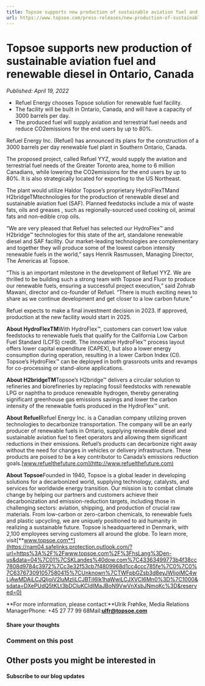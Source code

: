 ```yaml
---
title: Topsoe supports new production of sustainable aviation fuel and renewable diesel in Ontario, Canada
url: https://www.topsoe.com/press-releases/new-production-of-sustainable-aviation-fuel-and-renewable-diesel#main-content
---
```


# Topsoe supports new production of sustainable aviation fuel and renewable diesel in Ontario, Canada

*Published: April 19, 2022*

- Refuel Energy chooses Topsoe solution for renewable fuel facility.
- The facility will be built in Ontario, Canada, and will have a capacity of 3000 barrels per day.
- The produced fuel will supply aviation and terrestrial fuel needs and reduce CO2emissions for the end users by up to 80%.

Refuel Energy Inc. (Refuel) has announced its plans for the construction of a 3000 barrels per day renewable fuel plant in Southern Ontario, Canada.

The proposed project, called Refuel YYZ, would supply the aviation and terrestrial fuel needs of the Greater Toronto area, home to 6 million Canadians, while lowering the CO2emissions for the end users by up to 80%. It is also strategically located for exporting to the US Northeast.

The plant would utilize Haldor Topsoe’s proprietary HydroFlexTMand H2bridgeTMtechnologies for the production of renewable diesel and sustainable aviation fuel (SAF). Planned feedstocks include a mix of waste fats, oils and greases , such as regionally-sourced used cooking oil, animal fats and non-edible crop oils.

“We are very pleased that Refuel has selected our HydroFlex™ and H2bridge™ technologies for this state of the art, standalone renewable diesel and SAF facility. Our market-leading technologies are complementary and together they will produce some of the lowest carbon intensity renewable fuels in the world,” says Henrik Rasmussen, Managing Director, The Americas at Topsoe.

“This is an important milestone in the development of Refuel YYZ. We are thrilled to be building such a strong team with Topsoe and Fluor to produce our renewable fuels, ensuring a successful project execution,” said Zohrab Mawani, director and co-founder of Refuel. “There is much exciting news to share as we continue development and get closer to a low carbon future.”

Refuel expects to make a final investment decision in 2023. If approved, production at the new facility would start in 2025.

**About HydroFlexTM**With HydroFlex™, customers can convert low value feedstocks to renewable fuels that qualify for the California Low Carbon Fuel Standard (LCFS) credit. The innovative HydroFlex™ process layout offers lower capital expenditure (CAPEX), but also a lower energy consumption during operation, resulting in a lower Carbon Index (CI). Topsoe’s HydroFlex™ can be deployed in both grassroots units and revamps for co-processing or stand-alone applications.

**About H2bridgeTM**Topsoe’s H2bridge™ delivers a circular solution to refineries and biorefineries by replacing fossil feedstocks with renewable LPG or naphtha to produce renewable hydrogen, thereby generating significant greenhouse gas emissions savings and lower the carbon intensity of the renewable fuels produced in the HydroFlex™ unit.

**About Refuel**Refuel Energy Inc. is a Canadian company utilizing proven technologies to decarbonize transportation. The company will be an early producer of renewable fuels in Ontario, supplying renewable diesel and sustainable aviation fuel to fleet operators and allowing them significant reductions in their emissions. Refuel’s products can decarbonize right away without the need for changes in vehicles or delivery infrastructure. These products are poised to be a key contributor to Canada’s emissions reduction goals.[www.refuelthefuture.com](http://www.refuelthefuture.com)

**About Topsoe**Founded in 1940, Topsoe is a global leader in developing solutions for a decarbonized world, supplying technology, catalysts, and services for worldwide energy transition. Our mission is to combat climate change by helping our partners and customers achieve their decarbonization and emission-reduction targets, including those in challenging sectors: aviation, shipping, and production of crucial raw materials. From low-carbon or zero-carbon chemicals, to renewable fuels and plastic upcycling, we are uniquely positioned to aid humanity in realizing a sustainable future. Topsoe is headquartered in Denmark, with 2,100 employees serving customers all around the globe. To learn more, visit[**www.topsoe.com**](https://nam04.safelinks.protection.outlook.com/?url=https%3A%2F%2Fwww.topsoe.com%2F%3FhsLang%3Den-us&data=04%7C01%7CSKLandes%40dow.com%7C43363499773b4f38cc7808d9784c3972%7Cc3e32f53cb7f4809968d1cc4ccc785fe%7C0%7C0%7C637673091057580415%7CUnknown%7CTWFpbGZsb3d8eyJWIjoiMC4wLjAwMDAiLCJQIjoiV2luMzIiLCJBTiI6Ik1haWwiLCJXVCI6Mn0%3D%7C1000&sdata=DXePUdQ5tKLt3bDCluKCIdIMaJBoN9VwVnXsbJNmoKc%3D&reserved=0)

**For more information, please contact:**Ulrik Frøhlke, Media Relations ManagerPhone: +45 27 77 99 68Mail:[**ulfr@topsoe.com**](mailto:ulfr@topsoe.com)

#### Share your thoughts

### Comment on this post

## Other posts you might be interested in

#### Subscribe to our blog updates